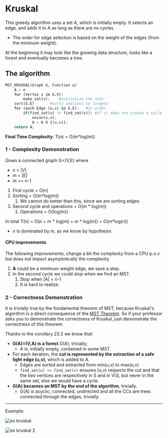# Kruskal
This greedy algorithm uses a set A, which is initially empty. 
It selects an edge, and adds it to A as long as there are no cycles.
* The order for edge selection is based on the weight of the edges (from the minimum weight).

At the beginning it may look like the growing data structure, looks like a forest
and eventually becomes a tree.

## The algorithm

```python
MST_KRUSKAL(Graph G, Function w)
    A = ∅
    for (Vertex v in G.V):
        make_set(v);    #initialize the sets
    sort(G.E)       #sorts smallest to largest
    for (each Edge (u,v) in G.E):   #in order
        if(find_set(u) != find_set(v)): #if it does not create a cycle
            union(u,v);
            A = A U {(u,v)};
    return A;
```
**Final Time Complexity**: T(n) =  O(m*log(m))

### 1 - Complexity Demonstration
Given a connected graph G=(V,E) where 
* n = |V|
* m = |E|
* m >= n-1

1. First cycle = O(n)
2. Sorting = O(m*log(m))
   1. We cannot do better than this, since we are sorting edges
3. Second cycle and operations = O(m * log(m))
   1. Operations = O(log(m))

In total T(n) = O(n + m * log(m) + m * log(m)) =  O(m*log(n))
* n is dominated by m, as we know by hypothesis

#### CPU improvements
The following improvements, change a bit the complexity from a CPU p.o.v but does not impact asymptotically 
the complexity

1. **A** could be a minimum weight edge, we save a step.
2. In the second cycle we could stop when we find an MST.
   1. Stop when |A| = n-1
   2. It is hard to realize.

### 2 - Correctness Demonstration
It is trivially true by the fundamental theorem of MST, because Kruskal's algorithm is a direct
consequence of the [MST Theorem](https://github.com/PayThePizzo/DataStrutucures-Algorithms/blob/main/8%20-%20Graphs/6.1%20-%20MST.md#fundamental-theorem-of-mst). So if your professor asks you to demonstrate the correctness
of Kruskal, just demonstrate the correctness of this theorem

Thanks to the corollary 23.2 we know that:
* **G(A)=(V,A) is a forest** G(A), trivially;
  * A is, initially empty, contained in some MST.
* For each iteration, the **cut is represented by the extraction of a safe light edge (u,v)**, which is added to A.
  * Edges are sorted and extracted from min(u,v) to max(u,v) 
  * `find_set(u) != find_set(v)` ensures (u,v) respects the cut and that the two vertices are respectively in S and in V\S, but never in the same set, else we would have a cycle.
* **G(A) becomes an MST by the end of the algorithm**, trivially.
  * G(A) is acyclic, connected, undirected and all the CCs are trees connected through the edges, trivially.

--- 

Example:

![ex kruskal](https://github.com/PayThePizzo/DataStrutucures-Algorithms/blob/main/Resources/exkruskal.png?raw=TRUE)

![ex kruskal 2](https://github.com/PayThePizzo/DataStrutucures-Algorithms/blob/main/Resources/exkruskal2.png?raw=TRUE)

